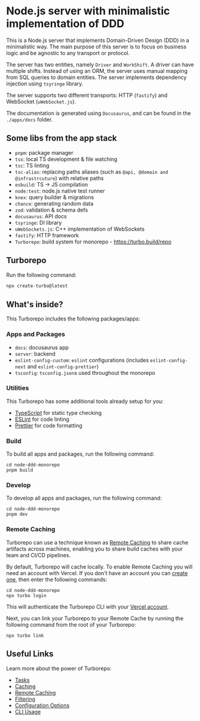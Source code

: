 # Node.js server with minimalistic implementation of DDD

This is a Node.js server that implements Domain-Driven Design (DDD) in a minimalistic way. The main purpose of this server is to focus on business logic and be agnostic to any transport or protocol.

The server has two entities, namely `Driver` and `WorkShift`. A driver can have multiple shifts. Instead of using an ORM, the server uses manual mapping from SQL queries to domain entities. The server implements dependency injection using `tsyringe` library.

The server supports two different transports: HTTP (`fastify`) and WebSocket (`uWebSocket.js`).

The documentation is generated using `Docusaurus`, and can be found in the `./apps/docs` folder.

## Some libs from the app stack

- `pnpm`: package manager
- `tsx`: local TS development & file watching
- `tsc`: TS linting
- `tsc-alias`: replacing paths aliases (such as `@api, @domain and @infrastrcuture`) with relative paths
- `esbuild`: TS -> JS compilation
- `node:test`: node.js native test runner
- `knex`: query builder & migrations
- `chance`: generating random data
- `zod`: validation & schema defs
- `docusaurus`: API docs
- `tsyringe`: DI library
- `uWebSockets.js`: C++ implementation of WebSockets
- `fastify`: HTTP framework
- `Turborepo`: build system for monorepo - https://turbo.build/repo

## Turborepo

Run the following command:

```sh
npx create-turbo@latest
```

## What's inside?

This Turborepo includes the following packages/apps:

### Apps and Packages

- `docs`: docusaurus app
- `server`: backend
- `eslint-config-custom`: `eslint` configurations (includes `eslint-config-next` and `eslint-config-prettier`)
- `tsconfig`: `tsconfig.json`s used throughout the monorepo

### Utilities

This Turborepo has some additional tools already setup for you:

- [TypeScript](https://www.typescriptlang.org/) for static type checking
- [ESLint](https://eslint.org/) for code linting
- [Prettier](https://prettier.io) for code formatting

### Build

To build all apps and packages, run the following command:

```
cd node-ddd-monorepo
pnpm build
```

### Develop

To develop all apps and packages, run the following command:

```
cd node-ddd-monorepo
pnpm dev
```

### Remote Caching

Turborepo can use a technique known as [Remote Caching](https://turbo.build/repo/docs/core-concepts/remote-caching) to share cache artifacts across machines, enabling you to share build caches with your team and CI/CD pipelines.

By default, Turborepo will cache locally. To enable Remote Caching you will need an account with Vercel. If you don't have an account you can [create one](https://vercel.com/signup), then enter the following commands:

```
cd node-ddd-monorepo
npx turbo login
```

This will authenticate the Turborepo CLI with your [Vercel account](https://vercel.com/docs/concepts/personal-accounts/overview).

Next, you can link your Turborepo to your Remote Cache by running the following command from the root of your Turborepo:

```
npx turbo link
```

## Useful Links

Learn more about the power of Turborepo:

- [Tasks](https://turbo.build/repo/docs/core-concepts/monorepos/running-tasks)
- [Caching](https://turbo.build/repo/docs/core-concepts/caching)
- [Remote Caching](https://turbo.build/repo/docs/core-concepts/remote-caching)
- [Filtering](https://turbo.build/repo/docs/core-concepts/monorepos/filtering)
- [Configuration Options](https://turbo.build/repo/docs/reference/configuration)
- [CLI Usage](https://turbo.build/repo/docs/reference/command-line-reference)
